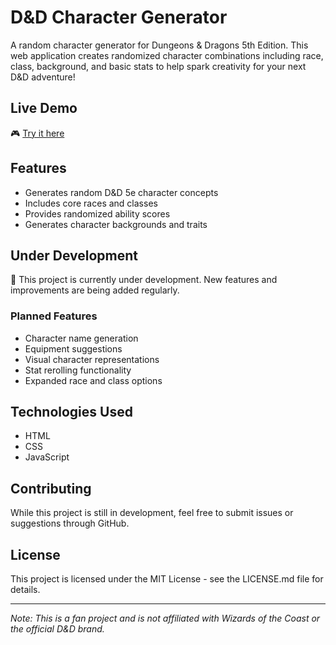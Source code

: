 # D&D Character Generator

A random character generator for Dungeons & Dragons 5th Edition. This web application creates randomized character combinations including race, class, background, and basic stats to help spark creativity for your next D&D adventure!

## Live Demo

🎮 [Try it here](https://characterstarter.netlify.app/)

## Features

- Generates random D&D 5e character concepts
- Includes core races and classes
- Provides randomized ability scores
- Generates character backgrounds and traits

## Under Development

🚧 This project is currently under development. New features and improvements are being added regularly.

### Planned Features

- Character name generation
- Equipment suggestions
- Visual character representations
- Stat rerolling functionality
- Expanded race and class options

## Technologies Used

- HTML
- CSS
- JavaScript

## Contributing

While this project is still in development, feel free to submit issues or suggestions through GitHub.

## License

This project is licensed under the MIT License - see the LICENSE.md file for details.

---

_Note: This is a fan project and is not affiliated with Wizards of the Coast or the official D&D brand._
